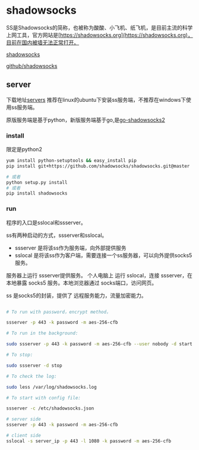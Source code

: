 # shadowsocks

SS是Shadowsocks的简称，也被称为酸酸、小飞机、纸飞机，是目前主流的科学上网工具，官方网站是[https://shadowsocks.org](https://shadowsocks.org)，目前在国内被墙无法正常打开。

[shadowsocks](http://shadowsocks.org/en/index.html)


[github/shadowsocks](https://github.com/shadowsocks)

## server
下载地址[servers](http://shadowsocks.org/en/download/servers.html)
推荐在linux的ubuntu下安装ss服务端，不推荐在windows下使用ss服务端。

原版服务端是基于python，新版服务端基于go,是[go-shadowsocks2](https://github.com/shadowsocks/go-shadowsocks2)
### install

限定是python2
``` bash
yum install python-setuptools && easy_install pip
pip install git+https://github.com/shadowsocks/shadowsocks.git@master

# 或者
python setup.py install 
# 或者
pip install shadowsocks
```

### run
程序的入口是sslocal和ssserver。

ss有两种启动的方式，ssserver和sslocal。
* ssserver 是将该ss作为服务端，向外部提供服务
* sslocal 是将该ss作为客户端，需要连接一个ss服务器，可以向外提供socks5服务。

服务器上运行 ssserver提供服务。
个人电脑上 运行 sslocal，连接 ssserver，在本地暴露 socks5 服务。本地浏览器通过 socks端口，访问网页。

ss 是socks5的封装，提供了 远程服务能力，流量加密能力。

``` bash

# To run with password，encrypt method，

ssserver -p 443 -k password -m aes-256-cfb

# To run in the background:

sudo ssserver -p 443 -k password -m aes-256-cfb --user nobody -d start

# To stop:

sudo ssserver -d stop

# To check the log:

sudo less /var/log/shadowsocks.log

# To start with config file:

ssserver -c /etc/shadowsocks.json

```


``` bash
# server side
ssserver -p 443 -k password -m aes-256-cfb

# client side
sslocal -s server_ip -p 443 -l 1080 -k password -m aes-256-cfb
```



